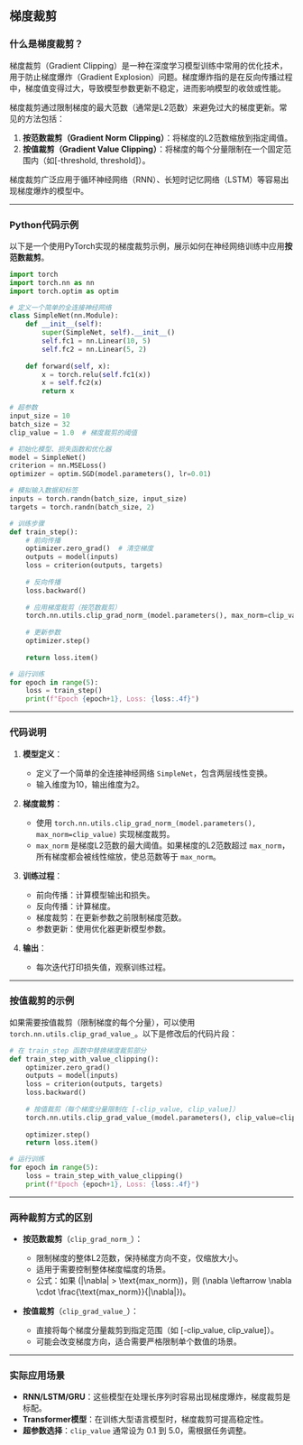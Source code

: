 ## 梯度裁剪
### 什么是梯度裁剪？

梯度裁剪（Gradient Clipping）是一种在深度学习模型训练中常用的优化技术，用于防止梯度爆炸（Gradient Explosion）问题。梯度爆炸指的是在反向传播过程中，梯度值变得过大，导致模型参数更新不稳定，进而影响模型的收敛或性能。

梯度裁剪通过限制梯度的最大范数（通常是L2范数）来避免过大的梯度更新。常见的方法包括：

1. **按范数裁剪（Gradient Norm Clipping）**：将梯度的L2范数缩放到指定阈值。
2. **按值裁剪（Gradient Value Clipping）**：将梯度的每个分量限制在一个固定范围内（如[-threshold, threshold]）。

梯度裁剪广泛应用于循环神经网络（RNN）、长短时记忆网络（LSTM）等容易出现梯度爆炸的模型中。

---

### Python代码示例

以下是一个使用PyTorch实现的梯度裁剪示例，展示如何在神经网络训练中应用**按范数裁剪**。

```python
import torch
import torch.nn as nn
import torch.optim as optim

# 定义一个简单的全连接神经网络
class SimpleNet(nn.Module):
    def __init__(self):
        super(SimpleNet, self).__init__()
        self.fc1 = nn.Linear(10, 5)
        self.fc2 = nn.Linear(5, 2)
    
    def forward(self, x):
        x = torch.relu(self.fc1(x))
        x = self.fc2(x)
        return x

# 超参数
input_size = 10
batch_size = 32
clip_value = 1.0  # 梯度裁剪的阈值

# 初始化模型、损失函数和优化器
model = SimpleNet()
criterion = nn.MSELoss()
optimizer = optim.SGD(model.parameters(), lr=0.01)

# 模拟输入数据和标签
inputs = torch.randn(batch_size, input_size)
targets = torch.randn(batch_size, 2)

# 训练步骤
def train_step():
    # 前向传播
    optimizer.zero_grad()  # 清空梯度
    outputs = model(inputs)
    loss = criterion(outputs, targets)
    
    # 反向传播
    loss.backward()
    
    # 应用梯度裁剪（按范数裁剪）
    torch.nn.utils.clip_grad_norm_(model.parameters(), max_norm=clip_value)
    
    # 更新参数
    optimizer.step()
    
    return loss.item()

# 运行训练
for epoch in range(5):
    loss = train_step()
    print(f"Epoch {epoch+1}, Loss: {loss:.4f}")
```

---

### 代码说明

1. **模型定义**：
   - 定义了一个简单的全连接神经网络 `SimpleNet`，包含两层线性变换。
   - 输入维度为10，输出维度为2。

2. **梯度裁剪**：
   - 使用 `torch.nn.utils.clip_grad_norm_(model.parameters(), max_norm=clip_value)` 实现梯度裁剪。
   - `max_norm` 是梯度L2范数的最大阈值。如果梯度的L2范数超过 `max_norm`，所有梯度都会被线性缩放，使总范数等于 `max_norm`。

3. **训练过程**：
   - 前向传播：计算模型输出和损失。
   - 反向传播：计算梯度。
   - 梯度裁剪：在更新参数之前限制梯度范数。
   - 参数更新：使用优化器更新模型参数。

4. **输出**：
   - 每次迭代打印损失值，观察训练过程。

---

### 按值裁剪的示例

如果需要按值裁剪（限制梯度的每个分量），可以使用 `torch.nn.utils.clip_grad_value_`。以下是修改后的代码片段：

```python
# 在 train_step 函数中替换梯度裁剪部分
def train_step_with_value_clipping():
    optimizer.zero_grad()
    outputs = model(inputs)
    loss = criterion(outputs, targets)
    loss.backward()
    
    # 按值裁剪（每个梯度分量限制在 [-clip_value, clip_value]）
    torch.nn.utils.clip_grad_value_(model.parameters(), clip_value=clip_value)
    
    optimizer.step()
    return loss.item()

# 运行训练
for epoch in range(5):
    loss = train_step_with_value_clipping()
    print(f"Epoch {epoch+1}, Loss: {loss:.4f}")
```

---

### 两种裁剪方式的区别

- **按范数裁剪**（`clip_grad_norm_`）：
  - 限制梯度的整体L2范数，保持梯度方向不变，仅缩放大小。
  - 适用于需要控制整体梯度幅度的场景。
  - 公式：如果 \(\|\nabla\| > \text{max_norm}\)，则 \(\nabla \leftarrow \nabla \cdot \frac{\text{max_norm}}{\|\nabla\|}\)。

- **按值裁剪**（`clip_grad_value_`）：
  - 直接将每个梯度分量裁剪到指定范围（如 [-clip_value, clip_value]）。
  - 可能会改变梯度方向，适合需要严格限制单个数值的场景。

---

### 实际应用场景

- **RNN/LSTM/GRU**：这些模型在处理长序列时容易出现梯度爆炸，梯度裁剪是标配。
- **Transformer模型**：在训练大型语言模型时，梯度裁剪可提高稳定性。
- **超参数选择**：`clip_value` 通常设为 0.1 到 5.0，需根据任务调整。
